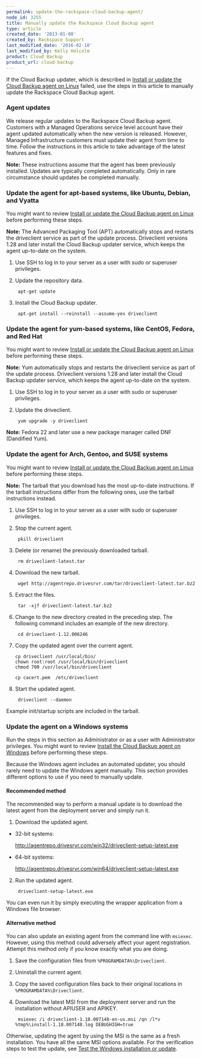 ```yaml
---
permalink: update-the-rackspace-cloud-backup-agent/
node_id: 3255
title: Manually update the Rackspace Cloud Backup agent
type: article
created_date: '2013-01-08'
created_by: Rackspace Support
last_modified_date: '2016-02-10'
last_modified_by: Kelly Holcolm
product: Cloud Backup
product_url: cloud-backup
---
```


If the Cloud Backup updater, which is described in [Install or update the Cloud Backup agent on
Linux](/how-to/rackspace-cloud-backup-install-the-agent-on-linux) failed, use the steps in this article to
manually update the Rackspace Cloud Backup agent.

### Agent updates

We release regular updates to the Rackspace Cloud Backup agent. Customers with a Managed Operations service level account have
their agent updated automatically when the new version is released.
However, Managed Infrastructure customers must update
their agent from time to time. Follow the instructions in this article to take
advantage of the latest features and fixes.

**Note:** These instructions assume that the agent has been previously
installed. Updates are typically completed automatically. Only in rare
circumstance should updates be completed manually.

### Update the agent for apt-based systems, like Ubuntu, Debian, and Vyatta

You might want to review [Install or update the Cloud Backup agent on
Linux](/how-to/rackspace-cloud-backup-install-the-agent-on-linux)
before performing these steps.

**Note:** The Advanced Packaging Tool (APT) automatically stops and
restarts the driveclient service as part of the update process.
Driveclient versions 1.28 and later install the Cloud
Backup updater service, which keeps the agent up-to-date on the system.

1. Use SSH to log in to your server as a user with sudo or superuser privileges.

2. Update the repository data.

        apt-get update

3. Install the Cloud Backup updater.

        apt-get install --reinstall --assume-yes driveclient

### Update the agent for yum-based systems, like CentOS, Fedora, and Red Hat

You might want to review [Install or update the Cloud Backup agent on
Linux](/how-to/rackspace-cloud-backup-install-the-agent-on-linux)
before performing these steps.

**Note:** Yum automatically stops and restarts the driveclient service
as part of the update process. Driveclient versions 1.28 and later
install the Cloud Backup updater service, which keeps the agent
up-to-date on the system.

1. Use SSH to log in to your server as a user with sudo or superuser privileges.

2. Update the driveclient.

        yum upgrade -y driveclient

**Note:** Fedora 22 and later use a new package manager called DNF
(Dandified Yum).

### Update the agent for Arch, Gentoo, and SUSE systems

You might want to review [Install or update the Cloud Backup agent on
Linux](/how-to/rackspace-cloud-backup-install-the-agent-on-linux)
before performing these steps.

**Note:** The tarball that you download has the most up-to-date
instructions. If the tarball instructions differ from the following ones,
use the tarball instructions instead.

1. Use SSH to log in to your server as a user with sudo or superuser privileges.

2. Stop the current agent.

        pkill driveclient

3. Delete (or rename) the previously downloaded tarball.

        rm driveclient-latest.tar

4. Download the new tarball.

        wget http://agentrepo.drivesrvr.com/tar/driveclient-latest.tar.bz2

5. Extract the files.

        tar -xjf driveclient-latest.tar.bz2

6. Change to the new directory created in the preceding step. The following
command includes an example of the new directory.

        cd driveclient-1.12.006246

7. Copy the updated agent over the current agent.

    ```
    cp driveclient /usr/local/bin/
    chown root:root /usr/local/bin/driveclient
    chmod 700 /usr/local/bin/driveclient

    cp cacert.pem  /etc/driveclient
    ```
8. Start the updated agent.

        driveclient --daemon

Example init/startup scripts are included in the tarball.

### Update the agent on a Windows systems

Run the steps in this section as Administrator or as a
user with Administrator privileges. You might want to review [Install the Cloud Backup agent on
Windows](/how-to/rackspace-cloud-backup-install-the-agent-on-windows)
before performing these steps.

Because the Windows agent includes an automated updater, you should
rarely need to update the Windows agent manually. This section provides different options to use if you need to manually update.

#### Recommended method

The recommended way to perform a manual update is to download the latest agent
from the deployment server and simply run it.

1. Download the updated agent.

  - 32-bit systems:

    http://agentrepo.drivesrvr.com/win32/driveclient-setup-latest.exe

  - 64-bit systems:

    http://agentrepo.drivesrvr.com/win64/driveclient-setup-latest.exe

2. Run the updated agent.

        driveclient-setup-latest.exe

You can even run it by simply executing the wrapper application from a Windows
file browser.

#### Alternative method

You can also update an existing agent from the command line with `msiexec`. However, using this method could adversely affect your agent registration. Attempt this method only if you know exactly what you are doing.

1. Save the configuration files from `%PROGRAMDATA%\Driveclient`.
2. Uninstall the current agent.
3. Copy the saved configuration files back to their original locations in `%PROGRAMDATA%\Driveclient`.
4. Download the latest MSI from the deployment server and run the installation without APIUSER and APIKEY.

        msiexec /i driveclient-1.18.007148-en-us.msi /qn /l*v %tmp%\install-1.18.007148.log DEBUGHIGH=true

Otherwise, updating the agent by using the MSI is the same as a fresh
installation. You have all the same MSI options available. For the
verification steps to test the update, see [Test the Windows installation or
update](/how-to/rackspace-cloud-backup-install-the-agent-on-windows#test-the-windows-installation-or-update).
